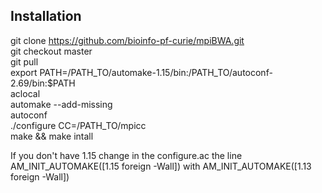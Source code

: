 Installation
---------

git clone https://github.com/bioinfo-pf-curie/mpiBWA.git <br />
git checkout master  <br />
git pull <br />
export PATH=/PATH_TO/automake-1.15/bin:/PATH_TO/autoconf-2.69/bin:$PATH <br />
aclocal <br />
automake --add-missing <br />
autoconf <br />
 ./configure CC=/PATH_TO/mpicc <br />
make && make intall <br />

If you don't have 1.15 change in the configure.ac the line  <br />
AM_INIT_AUTOMAKE([1.15 foreign -Wall]) with AM_INIT_AUTOMAKE([1.13 foreign -Wall])  <br />
